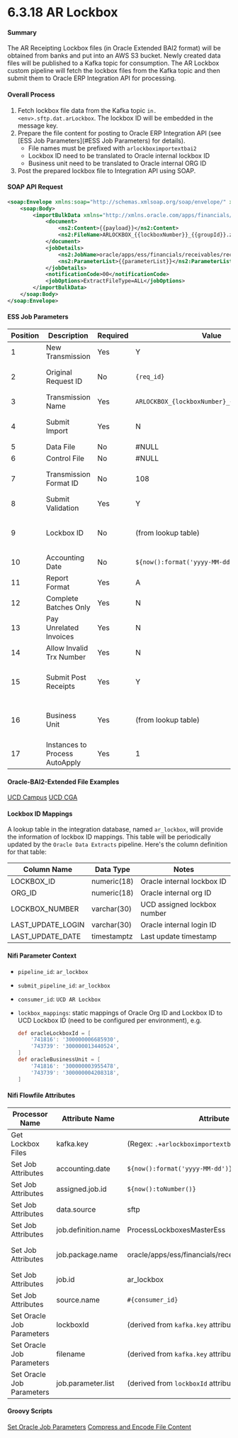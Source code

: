 # 6.3.18 AR Lockbox


#### Summary

The AR Receipting Lockbox files (in Oracle Extended BAI2 format) will be obtained from banks and put into an AWS S3 bucket. Newly created data files will be published to a Kafka topic for consumption. The AR Lockbox custom pipeline will fetch the lockbox files from the Kafka topic and then submit them to Oracle ERP Integration API for processing.


#### Overall Process

1. Fetch lockbox file data from the Kafka topic `in.<env>.sftp.dat.arLockbox`. The lockbox ID will be embedded in the message key.
2. Prepare the file content for posting to Oracle ERP Integration API (see [ESS Job Parameters](#ESS Job Parameters) for details).
   * File names must be prefixed with `arlockboximportextbai2`
   * Lockbox ID need to be translated to Oracle internal lockbox ID
   * Business unit need to be translated to Oracle internal ORG ID
3. Post the prepared lockbox file to Integration API using SOAP.


#### SOAP API Request

```XML
<soap:Envelope xmlns:soap="http://schemas.xmlsoap.org/soap/envelope/" xmlns:ns2="http://xmlns.oracle.com/apps/financials/commonModules/shared/model/erpIntegrationService/">
    <soap:Body>
        <importBulkData xmlns="http://xmlns.oracle.com/apps/financials/commonModules/shared/model/erpIntegrationService/types/">
            <document>
                <ns2:Content>{{payload}}</ns2:Content>
                <ns2:FileName>ARLOCKBOX_{{lockboxNumber}}_{{groupId}}.zip</ns2:FileName>
            </document>
            <jobDetails>
                <ns2:JobName>oracle/apps/ess/financials/receivables/receipts/lockboxes,ProcessLockboxesMasterEss</ns2:JobName>
                <ns2:ParameterList>{{parameterList}}</ns2:ParameterList>
            </jobDetails>
            <notificationCode>00</notificationCode>
            <jobOptions>ExtractFileType=ALL</jobOptions>
        </importBulkData>
    </soap:Body>
</soap:Envelope>
```


#### ESS Job Parameters

| Position | Description                    | Required | Value                                    | Notes                                           |
| -------- | ------------------------------ | -------- | ---------------------------------------- | ----------------------------------------------- |
| 1        | New Transmission               | Yes      | Y                                        | Is new transmission?                            |
| 2        | Original Request ID            | No       | `{req_id}`                               | Placeholder for parent process ID               |
| 3        | Transmission Name              | Yes      | `ARLOCKBOX_{lockboxNumber}_{YYYYMMDDhhmmss}` |                                                 |
| 4        | Submit Import                  | Yes      | N                                        | Import data file and control file?              |
| 5        | Data File                      | No       | #NULL                                    |                                                 |
| 6        | Control File                   | No       | #NULL                                    |                                                 |
| 7        | Transmission Format ID         | No       | 108                                      | ORA-BAI2-Extended format                        |
| 8        | Submit Validation              | Yes      | Y                                        | Validate data?                                  |
| 9        | Lockbox ID                     | No       | (from lookup table)                      | The internal lockbox ID generated by Oracle     |
| 10       | Accounting Date                | No       | `${now():format('yyyy-MM-dd')}`          |                                                 |
| 11       | Report Format                  | Yes      | A                                        | All format                                      |
| 12       | Complete Batches Only          | Yes      | N                                        |                                                 |
| 13       | Pay Unrelated Invoices         | Yes      | N                                        |                                                 |
| 14       | Allow Invalid Trx Number       | Yes      | N                                        |                                                 |
| 15       | Submit Post Receipts           | Yes      | Y                                        | Automatically post receipt after job submission |
| 16       | Business Unit                  | Yes      | (from lookup table)                      | The internal ORG ID generated by Oracle         |
| 17       | Instances to Process AutoApply | Yes      | 1                                        | Number of worker processors                     |


#### Oracle-BAI2-Extended File Examples

[UCD Campus](#/6%20Data%20Pipelines/6.3%20Custom%20Pipelines/6.3.18%20AR%20Lockbox/arlockboximportextbai2_741816.sample.txt/HOME ':ignore')
[UCD CGA](#/6%20Data%20Pipelines/6.3%20Custom%20Pipelines/6.3.18%20AR%20Lockbox/arlockboximportextbai2_743739.sample.txt/HOME ':ignore')


#### Lockbox ID Mappings

A lookup table in the integration database, named `ar_lockbox`, will provide the information of lockbox ID mappings. This table will be periodically updated by the `Oracle Data Extracts` pipeline. Here's the column definition for that table:

| Column Name       | Data Type   | Notes                       |
| ----------------- | ----------- | --------------------------- |
| LOCKBOX_ID        | numeric(18) | Oracle internal lockbox ID  |
| ORG_ID            | numeric(18) | Oracle internal org ID      |
| LOCKBOX_NUMBER    | varchar(30) | UCD assigned lockbox number |
| LAST_UPDATE_LOGIN | varchar(30) | Oracle internal login ID    |
| LAST_UPDATE_DATE  | timestamptz | Last update timestamp       |


#### Nifi Parameter Context

* `pipeline_id`: `ar_lockbox`
* `submit_pipeline_id`: `ar_lockbox`
* `consumer_id`: `UCD AR Lockbox`
* `lockbox_mappings`: static mappings of Oracle Org ID and Lockbox ID to UCD Lockbox ID (need to be configured per environment), e.g.

  ```groovy
  def oracleLockboxId = [
      '741816': '300000006685930',
      '743739': '300000013440524',
  ]
  def oracleBusinessUnit = [
      '741816': '300000003955478',
      '743739': '300000004208318',
  ]
  ```

#### Nifi Flowfile Attributes

| Processor Name            | Attribute Name      | Attribute Value                                           | Description                                               |
| ------------------------- | ------------------- | --------------------------------------------------------- | --------------------------------------------------------- |
| Get Lockbox Files         | kafka.key           | (Regex: `.+arlockboximportextbai2_\d[6]_\d[14].txt`)      | AR lockbox file name with lockbox ID embedded             |
| Set Job Attributes        | accounting.date     | `${now():format('yyyy-MM-dd')}`                           | Accounting date                                           |
| Set Job Attributes        | assigned.job.id     | `${now():toNumber()}`                                     | Unique ID for each job                                    |
| Set Job Attributes        | data.source         | sftp                                                      | Data source                                               |
| Set Job Attributes        | job.definition.name | ProcessLockboxesMasterEss                                 | Java class name of lockbox processing job                 |
| Set Job Attributes        | job.package.name    | oracle/apps/ess/financials/receivables/receipts/lockboxes | Java package name of ProcessLockboxesMasterEss class      |
| Set Job Attributes        | job.id              | ar_lockbox                                                | Pipeline request job ID                                   |
| Set Job Attributes        | source.name         | `#{consumer_id}`                                          | Data source name                                          |
| Set Oracle Job Parameters | lockboxId           | (derived from `kafka.key` attribute)                      | UCD AR Lockbox ID                                         |
| Set Oracle Job Parameters | filename            | (derived from `kafka.key` attribute)                      | Lockbox file name prefixing with `arlockboximportextbai2` |
| Set Oracle Job Parameters | job.parameter.list  | (derived from `lockboxId` attribute)                      | Oracle Process Lockbox ESS job parameter list             |


#### Groovy Scripts

[Set Oracle Job Parameters](#/6%20Data%20Pipelines/6.3%20Custom%20Pipelines/6.3.18%20AR%20Lockbox/6.3.18.A%20Groovy%20Scripts/set-oracle-job-params.groovy/HOME ':ignore')
[Compress and Encode File Content](#/6%20Data%20Pipelines/6.3%20Custom%20Pipelines/6.3.18%20AR%20Lockbox/6.3.18.A%20Groovy%20Scripts/compress-encode-file.groovy/HOME ':ignore')
